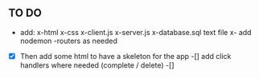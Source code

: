 ## TO DO 
- add:
    x-html 
    x-css
    x-client.js 
    x-server.js 
    x-database.sql text file
    x- add nodemon
    -routers as needed 

-[x] Then add some html to have a skeleton for the app 
-[] add click handlers where needed (complete / delete)
-[] 
